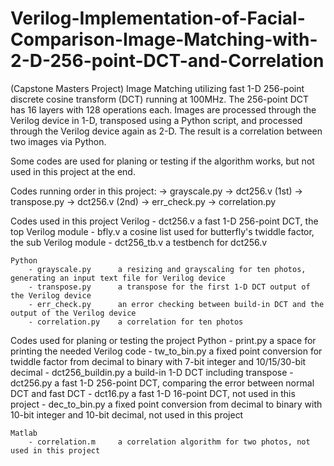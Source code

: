 # Verilog-Implementation-of-Facial-Comparison-Image-Matching-with-2-D-256-point-DCT-and-Correlation
(Capstone Masters Project) Image Matching utilizing fast 1-D 256-point discrete cosine transform (DCT) running at 100MHz. The 256-point DCT has 16 layers with 128 operations each. Images are processed through the Verilog device in 1-D, transposed using a Python script, and processed through the Verilog device again as 2-D. The result is a correlation between two images via Python.

Some codes are used for planing or testing if the algorithm works, but not used in this project at the end.

Codes running order in this project:
	-> grayscale.py
	-> dct256.v (1st)
	-> transpose.py
	-> dct256.v (2nd)
	-> err_check.py
	-> correlation.py
	


Codes used in this project
	Verilog
		- dct256.v		a fast 1-D 256-point DCT, the top Verilog module
		- bfly.v		a cosine list used for butterfly's twiddle factor, the sub Verilog module
		- dct256_tb.v		a testbench for dct256.v

	Python
		- grayscale.py		a resizing and grayscaling for ten photos, generating an input text file for Verilog device
		- transpose.py		a transpose for the first 1-D DCT output of the Verilog device
		- err_check.py		an error checking between build-in DCT and the output of the Verilog device
		- correlation.py	a correlation for ten photos



Codes used for planing or testing the project
	Python
		- print.py		a space for printing the needed Verilog code
		- tw_to_bin.py		a fixed point conversion for twiddle factor 
						from decimal to binary with 7-bit integer and 10/15/30-bit decimal
		- dct256_buildin.py	a build-in 1-D DCT including transpose
		- dct256.py		a fast 1-D 256-point DCT, comparing the error between normal DCT and fast DCT
		- dct16.py		a fast 1-D 16-point DCT, not used in this project
		- dec_to_bin.py		a fixed point conversion 
						from decimal to binary with 10-bit integer and 10-bit decimal, not used in this project

	Matlab
		- correlation.m		a correlation algorithm for two photos, not used in this project




